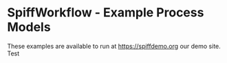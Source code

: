 # SpiffWorkflow - Example Process Models

These examples are available to run at https://spiffdemo.org our demo site.  
Test